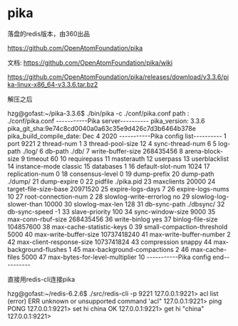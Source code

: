 pika
====

落盘的redis版本，由360出品

https://github.com/OpenAtomFoundation/pika

文档: https://github.com/OpenAtomFoundation/pika/wiki

https://github.com/OpenAtomFoundation/pika/releases/download/v3.3.6/pika-linux-x86_64-v3.3.6.tar.bz2

解压之后

hzg@gofast:~/pika-3.3.6$ ./bin/pika -c ./conf/pika.conf
path : ./conf/pika.conf
-----------Pika server----------
pika_version: 3.3.6
pika_git_sha:9e74c8cd0040a0a63c35e9d426c7d3b6464b378e
pika_build_compile_date: Dec  4 2020
-----------Pika config list----------
 1 port 9221
 2 thread-num 1
 3 thread-pool-size 12
 4 sync-thread-num 6
 5 log-path ./log/
 6 db-path ./db/
 7 write-buffer-size 268435456
 8 arena-block-size 
 9 timeout 60
10 requirepass 
11 masterauth 
12 userpass 
13 userblacklist 
14 instance-mode classic
15 databases 1
16 default-slot-num 1024
17 replication-num 0
18 consensus-level 0
19 dump-prefix 
20 dump-path ./dump/
21 dump-expire 0
22 pidfile ./pika.pid
23 maxclients 20000
24 target-file-size-base 20971520
25 expire-logs-days 7
26 expire-logs-nums 10
27 root-connection-num 2
28 slowlog-write-errorlog no
29 slowlog-log-slower-than 10000
30 slowlog-max-len 128
31 db-sync-path ./dbsync/
32 db-sync-speed -1
33 slave-priority 100
34 sync-window-size 9000
35 max-conn-rbuf-size 268435456
36 write-binlog yes
37 binlog-file-size 104857600
38 max-cache-statistic-keys 0
39 small-compaction-threshold 5000
40 max-write-buffer-size 10737418240
41 max-write-buffer-number 2
42 max-client-response-size 1073741824
43 compression snappy
44 max-background-flushes 1
45 max-background-compactions 2
46 max-cache-files 5000
47 max-bytes-for-level-multiplier 10
-----------Pika config end----------

直接用redis-cli连接pika

hzg@gofast:~/redis-6.2.6$ ./src/redis-cli -p 9221
127.0.0.1:9221> acl list
(error) ERR unknown or unsupported command 'acl"
127.0.0.1:9221> ping
PONG
127.0.0.1:9221> set hi china
OK
127.0.0.1:9221> get hi
"china"
127.0.0.1:9221> 
